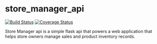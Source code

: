 # store_manager_api
[![Build Status](https://travis-ci.org/charitymarani/store_manager_api.svg?branch=Develop)](https://travis-ci.org/charitymarani/store_manager_api)
[![Coverage Status](https://coveralls.io/repos/github/charitymarani/store_manager_api/badge.svg?branch=Develop)](https://coveralls.io/github/charitymarani/store_manager_api?branch=Develop)

Store Manager api is a simple flask api that powers  a web application that helps store owners manage sales and product inventory records.
